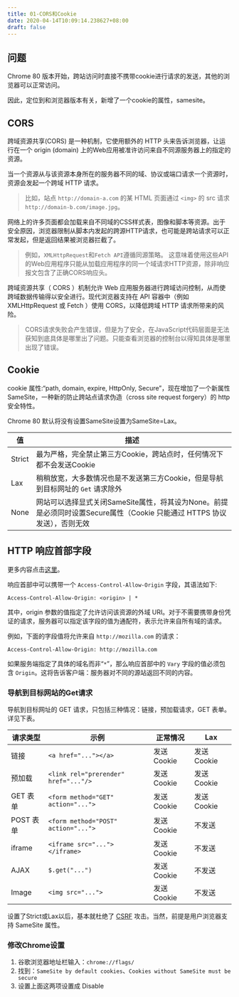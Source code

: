 ```yaml
---
title: 01-CORS和Cookie
date: 2020-04-14T10:09:14.238627+08:00
draft: false
---
```


## 问题

Chrome 80 版本开始，跨站访问时直接不携带cookie进行请求的发送，其他的浏览器可以正常访问。

因此，定位到和浏览器版本有关，新增了一个cookie的属性，samesite。

## CORS

跨域资源共享(CORS) 是一种机制，它使用额外的 HTTP 头来告诉浏览器，让运行在一个 origin (domain) 上的Web应用被准许访问来自不同源服务器上的指定的资源。

当一个资源从与该资源本身所在的服务器不同的域、协议或端口请求一个资源时，资源会发起一个跨域 HTTP 请求。

> 比如，站点 `http://domain-a.com` 的某 HTML 页面通过 `<img>` 的 src 请求 `http://domain-b.com/image.jpg`。

网络上的许多页面都会加载来自不同域的CSS样式表，图像和脚本等资源。出于安全原因，浏览器限制从脚本内发起的跨源HTTP请求，也可能是跨站请求可以正常发起，但是返回结果被浏览器拦截了。

> 例如，`XMLHttpRequest`和`Fetch API`遵循同源策略。 这意味着使用这些API的Web应用程序只能从加载应用程序的同一个域请求HTTP资源，除非响应报文包含了正确CORS响应头。

跨域资源共享（ CORS ）机制允许 Web 应用服务器进行跨域访问控制，从而使跨域数据传输得以安全进行。现代浏览器支持在 API 容器中（例如 XMLHttpRequest 或 Fetch ）使用 CORS，以降低跨域 HTTP 请求所带来的风险。

> CORS请求失败会产生错误，但是为了安全，在JavaScript代码层面是无法获知到底具体是哪里出了问题。只能查看浏览器的控制台以得知具体是哪里出现了错误。

## Cookie

cookie 属性:“path, domain, expire, HttpOnly, Secure”，现在增加了一个新属性 SameSite，一种新的防止跨站点请求伪造（cross site request forgery）的 http 安全特性。

Chrome 80 默认将没有设置SameSite设置为SameSite=Lax。

|值|描述|
|---|---|
|Strict|最为严格，完全禁止第三方Cookie，跨站点时，任何情况下都不会发送Cookie|
|Lax|稍稍放宽，大多数情况也是不发送第三方Cookie，但是导航到目标网址的 `Get` 请求除外|
|None|网站可以选择显式关闭SameSite属性，将其设为None。前提是必须同时设置Secure属性（Cookie 只能通过 HTTPS 协议发送），否则无效|

## HTTP 响应首部字段

更多内容点击[这里](https://developer.mozilla.org/zh-CN/docs/Web/HTTP/Access_control_CORS)。

响应首部中可以携带一个 `Access-Control-Allow-Origin` 字段，其语法如下:

```http
Access-Control-Allow-Origin: <origin> | *
```

其中，origin 参数的值指定了允许访问该资源的外域 URI。对于不需要携带身份凭证的请求，服务器可以指定该字段的值为通配符，表示允许来自所有域的请求。

例如，下面的字段值将允许来自 `http://mozilla.com` 的请求：

```http
Access-Control-Allow-Origin: http://mozilla.com
```

如果服务端指定了具体的域名而非“`*`”，那么响应首部中的 `Vary` 字段的值必须包含 `Origin`。这将告诉客户端：服务器对不同的源站返回不同的内容。

### 导航到目标网站的Get请求

导航到目标网址的 GET 请求，只包括三种情况：链接，预加载请求，GET 表单。详见下表。

|请求类型|示例|正常情况|Lax|
|---|---|---|---|
|链接|`<a href="..."></a>`|发送 Cookie|发送 Cookie|
|预加载|`<link rel="prerender" href="..."/>`|发送 Cookie|发送 Cookie|
|GET 表单|`<form method="GET" action="...">`|发送 Cookie|发送 Cookie|
|POST 表单|`<form method="POST" action="...">`|发送 Cookie|不发送|
|iframe|`<iframe src="..."></iframe>`|发送 Cookie|不发送|
|AJAX|`$.get("...")`|发送 Cookie|不发送|
|Image|`<img src="...">`|发送 Cookie|不发送|

设置了Strict或Lax以后，基本就杜绝了 [CSRF](https://baike.baidu.com/item/%E8%B7%A8%E7%AB%99%E8%AF%B7%E6%B1%82%E4%BC%AA%E9%80%A0/13777878?fromtitle=CSRF&fromid=2735433) 攻击。当然，前提是用户浏览器支持 SameSite 属性。

### 修改Chrome设置

1. 谷歌浏览器地址栏输入：`chrome://flags/`
2. 找到：`SameSite by default cookies`、`Cookies without SameSite must be secure`
3. 设置上面这两项设置成 Disable

